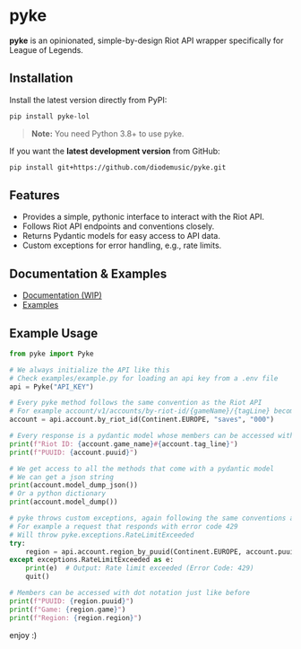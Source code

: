 # pyke

**pyke** is an opinionated, simple-by-design Riot API wrapper specifically for League of Legends.

## Installation

Install the latest version directly from PyPI:

```bash
pip install pyke-lol
```

> **Note:** You need Python 3.8+ to use pyke.

If you want the **latest development version** from GitHub:

```bash
pip install git+https://github.com/diodemusic/pyke.git
```

## Features

- Provides a simple, pythonic interface to interact with the Riot API.
- Follows Riot API endpoints and conventions closely.
- Returns Pydantic models for easy access to API data.
- Custom exceptions for error handling, e.g., rate limits.

## Documentation & Examples

- [Documentation (WIP)](/)
- [Examples](https://github.com/diodemusic/pyke/tree/master/examples)

## Example Usage

```py
from pyke import Pyke

# We always initialize the API like this
# Check examples/example.py for loading an api key from a .env file
api = Pyke("API_KEY")

# Every pyke method follows the same convention as the Riot API
# For example account/v1/accounts/by-riot-id/{gameName}/{tagLine} becomes the following
account = api.account.by_riot_id(Continent.EUROPE, "saves", "000")

# Every response is a pydantic model whose members can be accessed with dot notation
print(f"Riot ID: {account.game_name}#{account.tag_line}")
print(f"PUUID: {account.puuid}")

# We get access to all the methods that come with a pydantic model
# We can get a json string
print(account.model_dump_json())
# Or a python dictionary
print(account.model_dump())

# pyke throws custom exceptions, again following the same conventions as the Riot API
# For example a request that responds with error code 429
# Will throw pyke.exceptions.RateLimitExceeded
try:
    region = api.account.region_by_puuid(Continent.EUROPE, account.puuid)
except exceptions.RateLimitExceeded as e:
    print(e)  # Output: Rate limit exceeded (Error Code: 429)
    quit()

# Members can be accessed with dot notation just like before
print(f"PUUID: {region.puuid}")
print(f"Game: {region.game}")
print(f"Region: {region.region}")

```

enjoy :)
